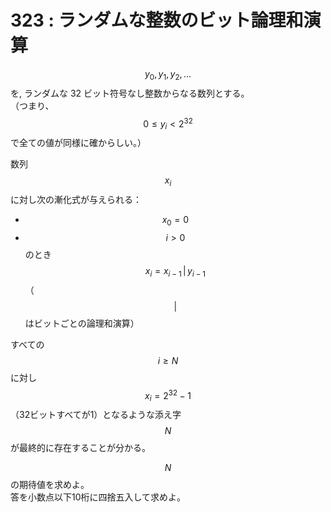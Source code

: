 # 323 : ランダムな整数のビット論理和演算

$$y_0, y_1, y_2, \dots$$を, ランダムな 32 ビット符号なし整数からなる数列とする。\
（つまり、$$0 \leq y_i < 2^{32}$$で全ての値が同様に確からしい。）

数列$$x_i$$に対し次の漸化式が与えられる：

* $$x_0 = 0$$
* $$i>0$$のとき$$x_i = x_{i-1} \,|\, y_{i-1}$$（$$|$$はビットごとの論理和演算）

すべての$$i \geq N$$に対し$$x_i = 2^{32}-1$$（32ビットすべてが1）となるような添え字$$N$$が最終的に存在することが分かる。

$$N$$の期待値を求めよ。\
答を小数点以下10桁に四捨五入して求めよ。
